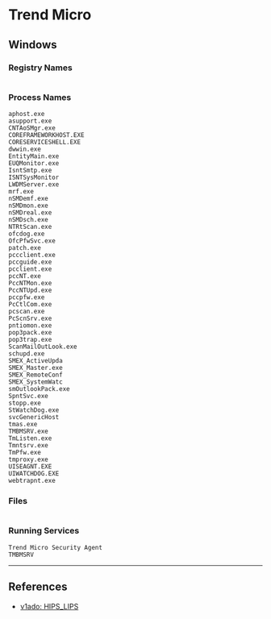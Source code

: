 # Trend Micro

## Windows

### Registry Names

```

```

### Process Names

```
aphost.exe
asupport.exe
CNTAoSMgr.exe
COREFRAMEWORKHOST.EXE
CORESERVICESHELL.EXE
dwwin.exe
EntityMain.exe
EUQMonitor.exe
IsntSmtp.exe
ISNTSysMonitor
LWDMServer.exe
mrf.exe
nSMDemf.exe
nSMDmon.exe
nSMDreal.exe
nSMDsch.exe
NTRtScan.exe
ofcdog.exe
OfcPfwSvc.exe
patch.exe
pccclient.exe
pccguide.exe
pcclient.exe
pccNT.exe
PccNTMon.exe
PccNTUpd.exe
pccpfw.exe
PcCtlCom.exe
pcscan.exe
PcScnSrv.exe
pntiomon.exe
pop3pack.exe
pop3trap.exe
ScanMailOutLook.exe
schupd.exe
SMEX_ActiveUpda
SMEX_Master.exe
SMEX_RemoteConf
SMEX_SystemWatc
smOutlookPack.exe
SpntSvc.exe
stopp.exe
StWatchDog.exe
svcGenericHost
tmas.exe
TMBMSRV.exe
TmListen.exe
Tmntsrv.exe
TmPfw.exe
tmproxy.exe
UISEAGNT.EXE
UIWATCHDOG.EXE
webtrapnt.exe
```

### Files

```

```

### Running Services

```
Trend Micro Security Agent
TMBMSRV
```

---
## References

- [v1ado: HIPS_LIPS](https://github.com/v1ado/HIPS_LIPS)